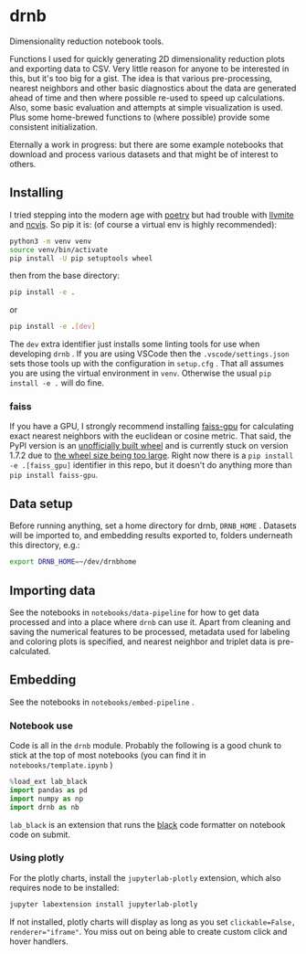 # drnb

Dimensionality reduction notebook tools.

Functions I used for quickly generating 2D dimensionality reduction plots and exporting data to
CSV. Very little reason for anyone to be interested in this, but it's too big for a gist. The idea
is that various pre-processing, nearest neighbors and other basic diagnostics about the data are
generated ahead of time and then where possible re-used to speed up calculations. Also, some basic
evaluation and attempts at simple visualization is used. Plus some home-brewed functions to (where
possible) provide some consistent initialization.

Eternally a work in progress: but there are some example notebooks that download and process
various datasets and that might be of interest to others.

## Installing

I tried stepping into the modern age with [poetry](https://python-poetry.org/) but had trouble with
[llvmite](https://pypi.org/project/llvmlite/) and [ncvis](https://pypi.org/project/ncvis/). So
pip it is: (of course a virtual env is highly recommended):

```bash
python3 -m venv venv
source venv/bin/activate
pip install -U pip setuptools wheel
```

then from the base directory:

```bash
pip install -e .
```

or

```bash
pip install -e .[dev]
```

The `dev` extra identifier just installs some linting tools for use when developing `drnb` . If you
are using VSCode then the `.vscode/settings.json` sets those tools up with the configuration in
`setup.cfg` . That all assumes you are using the virtual environment in `venv`. Otherwise the usual
`pip install -e .` will do fine.

### faiss

If you have a GPU, I strongly recommend installing [faiss-gpu](https://pypi.org/project/faiss-gpu/)
for calculating exact nearest neighbors with the euclidean or cosine metric. That said, the
PyPI version is an [unofficially built wheel](https://github.com/facebookresearch/faiss/issues/1101)
and is currently stuck on version 1.7.2 due to
[the wheel size being too large](https://github.com/kyamagu/faiss-wheels/issues/57). Right now there
is a `pip install -e .[faiss_gpu]` identifier in this repo, but it doesn't do anything more than
`pip install faiss-gpu`.

## Data setup

Before running anything, set a home directory for drnb, `DRNB_HOME` . Datasets will be imported to,
and embedding results exported to, folders underneath this directory, e.g.:

```bash
export DRNB_HOME=~/dev/drnbhome
```

## Importing data

See the notebooks in `notebooks/data-pipeline` for how to get data processed and into a place where
`drnb` can use it. Apart from cleaning and saving the numerical features to be processed, metadata
used for labeling and coloring plots is specified, and nearest neighbor and triplet data is
pre-calculated.

## Embedding

See the notebooks in `notebooks/embed-pipeline` .

### Notebook use

Code is all in the `drnb` module. Probably the following is a good chunk to stick at the top of
most notebooks (you can find it in `notebooks/template.ipynb` )

```python
%load_ext lab_black
import pandas as pd
import numpy as np
import drnb as nb
```

`lab_black` is an extension that runs the [black](https://black.readthedocs.io/en/stable/)
code formatter on notebook code on submit.

### Using plotly

For the plotly charts, install the `jupyterlab-plotly` extension, which also requires node to
be installed:

```bash
jupyter labextension install jupyterlab-plotly
```

If not installed, plotly charts will display as long as you set
`clickable=False, renderer="iframe"`. You miss out on being able to create custom click and hover
handlers.
